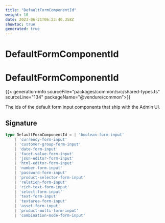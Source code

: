 ```yaml
---
title: "DefaultFormComponentId"
weight: 10
date: 2023-06-21T06:23:40.358Z
showtoc: true
generated: true
---
```

<!-- This file was generated from the Vendure source. Do not modify. Instead, re-run the "docs:build" script -->

# DefaultFormComponentId
<div class="symbol">


# DefaultFormComponentId

{{< generation-info sourceFile="packages/common/src/shared-types.ts" sourceLine="134" packageName="@vendure/common">}}

The ids of the default form input components that ship with the
Admin UI.

## Signature

```TypeScript
type DefaultFormComponentId = | 'boolean-form-input'
    | 'currency-form-input'
    | 'customer-group-form-input'
    | 'date-form-input'
    | 'facet-value-form-input'
    | 'json-editor-form-input'
    | 'html-editor-form-input'
    | 'number-form-input'
    | 'password-form-input'
    | 'product-selector-form-input'
    | 'relation-form-input'
    | 'rich-text-form-input'
    | 'select-form-input'
    | 'text-form-input'
    | 'textarea-form-input'
    | 'asset-form-input'
    | 'product-multi-form-input'
    | 'combination-mode-form-input'
```
</div>
